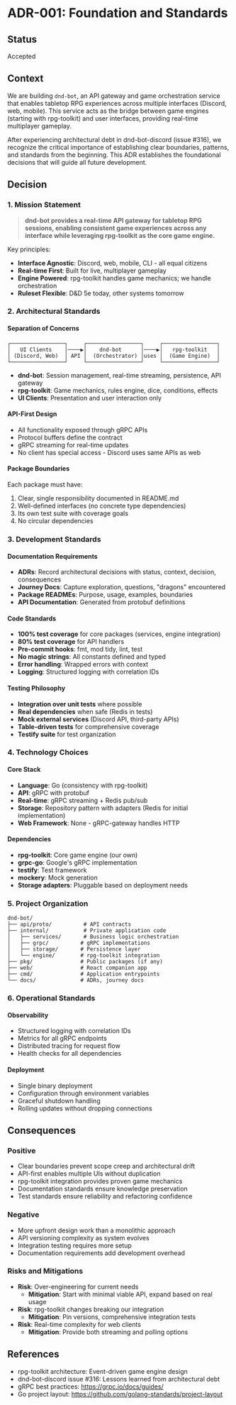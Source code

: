# ADR-001: Foundation and Standards

## Status
Accepted

## Context
We are building `dnd-bot`, an API gateway and game orchestration service that enables tabletop RPG experiences across multiple interfaces (Discord, web, mobile). This service acts as the bridge between game engines (starting with rpg-toolkit) and user interfaces, providing real-time multiplayer gameplay.

After experiencing architectural debt in dnd-bot-discord (issue #316), we recognize the critical importance of establishing clear boundaries, patterns, and standards from the beginning. This ADR establishes the foundational decisions that will guide all future development.

## Decision

### 1. Mission Statement
> **dnd-bot provides a real-time API gateway for tabletop RPG sessions, enabling consistent game experiences across any interface while leveraging rpg-toolkit as the core game engine.**

Key principles:
- **Interface Agnostic**: Discord, web, mobile, CLI - all equal citizens
- **Real-time First**: Built for live, multiplayer gameplay
- **Engine Powered**: rpg-toolkit handles game mechanics; we handle orchestration
- **Ruleset Flexible**: D&D 5e today, other systems tomorrow

### 2. Architectural Standards

#### Separation of Concerns
```
┌─────────────────┐     ┌─────────────────┐     ┌─────────────────┐
│   UI Clients    │────▶│    dnd-bot      │────▶│   rpg-toolkit   │
│ (Discord, Web)  │ API │  (Orchestrator) │uses │  (Game Engine)  │
└─────────────────┘     └─────────────────┘     └─────────────────┘
```

- **dnd-bot**: Session management, real-time streaming, persistence, API gateway
- **rpg-toolkit**: Game mechanics, rules engine, dice, conditions, effects
- **UI Clients**: Presentation and user interaction only

#### API-First Design
- All functionality exposed through gRPC APIs
- Protocol buffers define the contract
- gRPC streaming for real-time updates
- No client has special access - Discord uses same APIs as web

#### Package Boundaries
Each package must have:
1. Clear, single responsibility documented in README.md
2. Well-defined interfaces (no concrete type dependencies)
3. Its own test suite with coverage goals
4. No circular dependencies

### 3. Development Standards

#### Documentation Requirements
- **ADRs**: Record architectural decisions with status, context, decision, consequences
- **Journey Docs**: Capture exploration, questions, "dragons" encountered
- **Package READMEs**: Purpose, usage, examples, boundaries
- **API Documentation**: Generated from protobuf definitions

#### Code Standards
- **100% test coverage** for core packages (services, engine integration)
- **80% test coverage** for API handlers
- **Pre-commit hooks**: fmt, mod tidy, lint, test
- **No magic strings**: All constants defined and typed
- **Error handling**: Wrapped errors with context
- **Logging**: Structured logging with correlation IDs

#### Testing Philosophy
- **Integration over unit tests** where possible
- **Real dependencies** when safe (Redis in tests)
- **Mock external services** (Discord API, third-party APIs)
- **Table-driven tests** for comprehensive coverage
- **Testify suite** for test organization

### 4. Technology Choices

#### Core Stack
- **Language**: Go (consistency with rpg-toolkit)
- **API**: gRPC with protobuf
- **Real-time**: gRPC streaming + Redis pub/sub
- **Storage**: Repository pattern with adapters (Redis for initial implementation)
- **Web Framework**: None - gRPC-gateway handles HTTP

#### Dependencies
- **rpg-toolkit**: Core game engine (our own)
- **grpc-go**: Google's gRPC implementation
- **testify**: Test framework
- **mockery**: Mock generation
- **Storage adapters**: Pluggable based on deployment needs

### 5. Project Organization

```
dnd-bot/
├── api/proto/          # API contracts
├── internal/           # Private application code
│   ├── services/       # Business logic orchestration
│   ├── grpc/          # gRPC implementations
│   ├── storage/       # Persistence layer
│   └── engine/        # rpg-toolkit integration
├── pkg/               # Public packages (if any)
├── web/               # React companion app
├── cmd/               # Application entrypoints
└── docs/              # ADRs, journey docs
```

### 6. Operational Standards

#### Observability
- Structured logging with correlation IDs
- Metrics for all gRPC endpoints
- Distributed tracing for request flow
- Health checks for all dependencies

#### Deployment
- Single binary deployment
- Configuration through environment variables
- Graceful shutdown handling
- Rolling updates without dropping connections

## Consequences

### Positive
- Clear boundaries prevent scope creep and architectural drift
- API-first enables multiple UIs without duplication
- rpg-toolkit integration provides proven game mechanics
- Documentation standards ensure knowledge preservation
- Test standards ensure reliability and refactoring confidence

### Negative
- More upfront design work than a monolithic approach
- API versioning complexity as system evolves
- Integration testing requires more setup
- Documentation requirements add development overhead

### Risks and Mitigations
- **Risk**: Over-engineering for current needs
  - **Mitigation**: Start with minimal viable API, expand based on real usage
- **Risk**: rpg-toolkit changes breaking our integration
  - **Mitigation**: Pin versions, comprehensive integration tests
- **Risk**: Real-time complexity for web clients
  - **Mitigation**: Provide both streaming and polling options

## References
- rpg-toolkit architecture: Event-driven game engine design
- dnd-bot-discord issue #316: Lessons learned from architectural debt
- gRPC best practices: https://grpc.io/docs/guides/
- Go project layout: https://github.com/golang-standards/project-layout